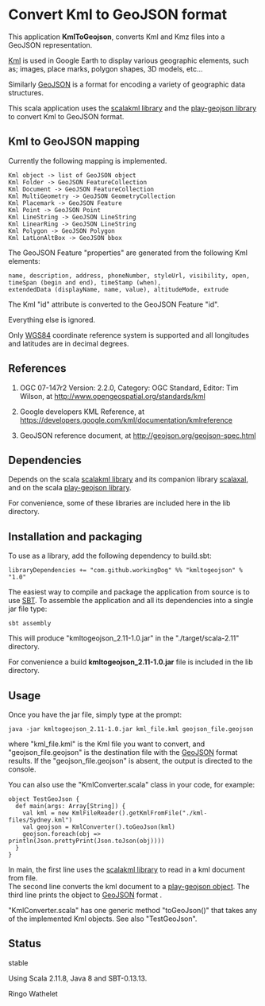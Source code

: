 # Convert Kml to GeoJSON format 

This application **KmlToGeojson**, converts Kml and Kmz files into a GeoJSON representation. 

[Kml](https://developers.google.com/kml/documentation/kmlreference) is used in Google Earth to display 
various geographic elements, such as; images, place marks, polygon shapes, 3D models, etc...

Similarly [GeoJSON](http://geojson.org/) is a format for encoding a variety of geographic data structures.

This scala application uses the [scalakml library](https://github.com/workingDog/scalakml) and 
the [play-geojson library](https://github.com/jroper/play-geojson) to convert Kml to GeoJSON format.
 
## Kml to GeoJSON mapping

Currently the following mapping is implemented.

    Kml object -> list of GeoJSON object
    Kml Folder -> GeoJSON FeatureCollection
    Kml Document -> GeoJSON FeatureCollection
    Kml MultiGeometry -> GeoJSON GeometryCollection
    Kml Placemark -> GeoJSON Feature
    Kml Point -> GeoJSON Point
    Kml LineString -> GeoJSON LineString
    Kml LinearRing -> GeoJSON LineString
    Kml Polygon -> GeoJSON Polygon
    Kml LatLonAltBox -> GeoJSON bbox

The GeoJSON Feature "properties" are generated from the following Kml elements:

    name, description, address, phoneNumber, styleUrl, visibility, open, 
    timeSpan (begin and end), timeStamp (when),
    extendedData (displayName, name, value), altitudeMode, extrude
 
The Kml "id" attribute is converted to the GeoJSON Feature "id".

Everything else is ignored.
 
Only [WGS84](https://en.wikipedia.org/wiki/World_Geodetic_System) coordinate reference system 
is supported and all longitudes and latitudes are in decimal degrees.
 
## References
 
1) OGC 07-147r2 Version: 2.2.0, Category: OGC Standard, Editor: Tim Wilson, at http://www.opengeospatial.org/standards/kml

2) Google developers KML Reference, at https://developers.google.com/kml/documentation/kmlreference

3) GeoJSON reference document, at http://geojson.org/geojson-spec.html

## Dependencies

Depends on the scala [scalakml library](https://github.com/workingDog/scalakml)
and its companion library [scalaxal](https://github.com/workingDog/scalaxal), 
and on the scala [play-geojson library](https://github.com/jroper/play-geojson).

For convenience, some of these libraries are included here in the lib directory.

## Installation and packaging

To use as a library, add the following dependency to build.sbt:

    libraryDependencies += "com.github.workingDog" %% "kmltogeojson" % "1.0"

The easiest way to compile and package the application from source is to use [SBT](http://www.scala-sbt.org/).
To assemble the application and all its dependencies into a single jar file type:

    sbt assembly

This will produce "kmltogeojson_2.11-1.0.jar" in the "./target/scala-2.11" directory.

For convenience a build **kmltogeojson_2.11-1.0.jar** file is included in the lib directory.

## Usage

Once you have the jar file, simply type at the prompt:
 
    java -jar kmltogeojson_2.11-1.0.jar kml_file.kml geojson_file.geojson
 
where "kml_file.kml" is the Kml file you want to convert, and "geojson_file.geojson" is the destination file 
with the [GeoJSON](http://geojson.org/) format results. If the "geojson_file.geojson" is absent, the output is directed to the console.
 
You can also use the "KmlConverter.scala" class in your code, for example: 

    object TestGeoJson {
      def main(args: Array[String]) {
        val kml = new KmlFileReader().getKmlFromFile("./kml-files/Sydney.kml")
        val geojson = KmlConverter().toGeoJson(kml)
        geojson.foreach(obj => println(Json.prettyPrint(Json.toJson(obj))))
      }
    }
   
In main, the first line uses the [scalakml library](https://github.com/workingDog/scalakml) to read in a kml document from file.    
The second line converts the kml document to a [play-geojson object](https://github.com/jroper/play-geojson). 
The third line prints the object to [GeoJSON](http://geojson.org/) format .
 
"KmlConverter.scala" has one generic method "toGeoJson()" that takes any of the implemented Kml objects. 
See also "TestGeoJson".

## Status

stable

Using Scala 2.11.8, Java 8 and SBT-0.13.13.


Ringo Wathelet
